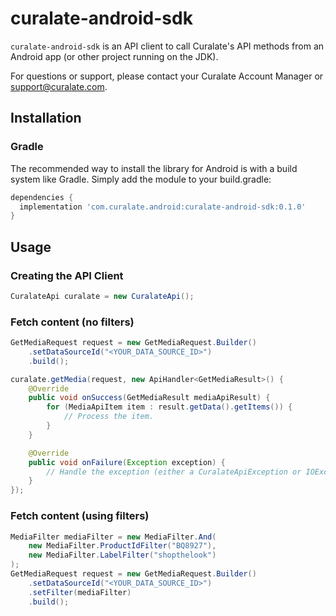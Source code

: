 # curalate-android-sdk

`curalate-android-sdk` is an API client to call Curalate's API methods from an Android app (or other project running on the JDK).

For questions or support, please contact your Curalate Account Manager or support@curalate.com.

## Installation

### Gradle

The recommended way to install the library for Android is with a build system like Gradle. Simply add the module to your build.gradle:

```groovy
dependencies {
  implementation 'com.curalate.android:curalate-android-sdk:0.1.0'
}
```

## Usage

### Creating the API Client

```java
CuralateApi curalate = new CuralateApi();
```

### Fetch content (no filters)

```java
GetMediaRequest request = new GetMediaRequest.Builder()
    .setDataSourceId("<YOUR_DATA_SOURCE_ID>")
    .build();

curalate.getMedia(request, new ApiHandler<GetMediaResult>() {
    @Override
    public void onSuccess(GetMediaResult mediaApiResult) {
        for (MediaApiItem item : result.getData().getItems()) {
            // Process the item.
        }
    }

    @Override
    public void onFailure(Exception exception) {
        // Handle the exception (either a CuralateApiException or IOException)
    }
});
```

### Fetch content (using filters)

```java
MediaFilter mediaFilter = new MediaFilter.And(
    new MediaFilter.ProductIdFilter("BQ8927"),
    new MediaFilter.LabelFilter("shopthelook")
);
GetMediaRequest request = new GetMediaRequest.Builder()
    .setDataSourceId("<YOUR_DATA_SOURCE_ID>")
    .setFilter(mediaFilter)
    .build();
```
